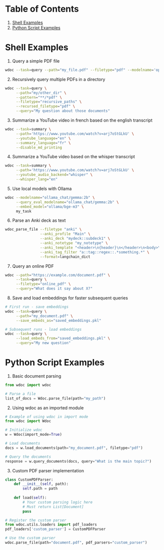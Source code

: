 # Table of Contents
1. [Shell Examples](#shell-examples)
2. [Python Script Examples](#python-script-examples)

# Shell Examples

1. Query a simple PDF file
```zsh
wdoc --task=query --path="my_file.pdf" --filetype="pdf" --modelname='openai/gpt-4o'
```

2. Recursively query multiple PDFs in a directory
```zsh
wdoc --task=query \
     --path="my/other_dir" \
     --pattern="**/*pdf" \
     --filetype="recursive_paths" \
     --recursed_filetype="pdf" \
     --query="My question about those documents"
```

3. Summarize a YouTube video in french based on the english transcript
```zsh
wdoc --task=summary \
     --path='https://www.youtube.com/watch?v=arj7oStGLkU' \
     --youtube_language="en" \
     --summary_language="fr" \
     --disable_md_printing
```

4. Summarize a YouTube video based on the whisper transcript
```zsh
wdoc --task=summary \
     --path='https://www.youtube.com/watch?v=arj7oStGLkU' \
     --youtube_audio_backend="whisper" \
     --whisper_lang="en"
```

5. Use local models with Ollama
```zsh
wdoc --modelname="ollama_chat/gemma:2b" \
     --query_eval_modelname="ollama_chat/gemma:2b" \
     --embed_model="ollama/bge-m3" \
     my_task
```

6. Parse an Anki deck as text
```zsh
wdoc_parse_file --filetype "anki" \
                --anki_profile "Main" \
                --anki_deck "mydeck::subdeck1" \
                --anki_notetype "my_notetype" \
                --anki_template "<header>\n{header}\n</header>\n<body>\n{body}\n</body>\n<personal_notes>\n{more}\n</personal_notes>\n<tags>{tags}</tags>\n{image_ocr_alt}" \
                --anki_tag_filter "a::tag::regex::.*something.*" \
                --format=langchain_dict
```

7. Query an online PDF
```zsh
wdoc --path="https://example.com/document.pdf" \
     --task=query \
     --filetype="online_pdf" \
     --query="What does it say about X?"
```

8. Save and load embeddings for faster subsequent queries
```zsh
# First run - save embeddings
wdoc --task=query \
     --path="my_document.pdf" \
     --save_embeds_as="saved_embeddings.pkl"

# Subsequent runs - load embeddings
wdoc --task=query \
     --load_embeds_from="saved_embeddings.pkl" \
     --query="My new question"
```

# Python Script Examples

1. Basic document parsing
```python
from wdoc import wdoc

# Parse a file
list_of_docs = Wdoc.parse_file(path="my_path")
```

2. Using wdoc as an imported module
```python
# Example of using wdoc in import mode
from wdoc import Wdoc

# Initialize wdoc
w = Wdoc(import_mode=True)

# Load documents
docs = w.load_documents(path="my_document.pdf", filetype="pdf")

# Query the documents
response = w.query_documents(docs, query="What is the main topic?")
```

3. Custom PDF parser implementation
```python
class CustomPDFParser:
    def __init__(self, path):
        self.path = path
    
    def load(self):
        # Your custom parsing logic here
        # Must return List[Document]
        pass

# Register the custom parser
from wdoc.utils.loaders import pdf_loaders
pdf_loaders['custom_parser'] = CustomPDFParser

# Use the custom parser
wdoc.parse_file(path="document.pdf", pdf_parsers="custom_parser")
```

